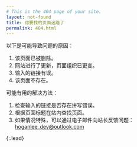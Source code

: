 ```yaml
---
# This is the 404 page of your site.
layout: not-found
title: 你要找的页面迷路了
permalink: 404.html
---
```


以下是可能导致问题的原因：

1. 该页面已被删除。
2. 网站进行了更新，页面组织已更变。
3. 输入的链接有误。
4. 该页面不存在。

可能有用的解决方法：

1. 检查输入的链接是否存在拼写错误。
2. 根据页面标题在站内查找页面。
3. 如果情况特殊，可以通过电子邮件向站长反馈问题：[hoganlee_dev@outlook.com](mailto:hoganlee_dev@outlook.com?subject=[Feedback@h00kran.ml]%20请简要描述问题)

{:.lead}
